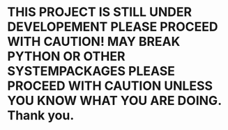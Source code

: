 # THIS PROJECT IS STILL UNDER DEVELOPEMENT PLEASE PROCEED WITH CAUTION! MAY BREAK PYTHON OR OTHER SYSTEMPACKAGES PLEASE PROCEED WITH CAUTION UNLESS YOU KNOW WHAT YOU ARE DOING. Thank you.
